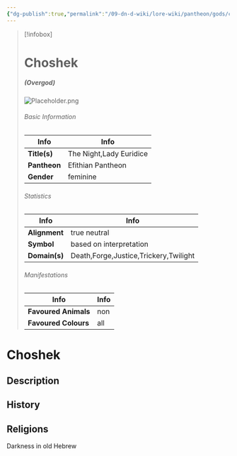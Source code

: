 ```yaml
---
{"dg-publish":true,"permalink":"/09-dn-d-wiki/lore-wiki/pantheon/gods/choshek/","tags":["gods","creator-deity"]}
---
```



> [!infobox]
> # Choshek 
> ##### (Overgod)
> ![Placeholder.png](/img/user/z_Assets/07.%20Images/Placeholder.png)
> ###### Basic Information
> | Info | Info |
>  |---|---|
> **Title(s)** | The Night,Lady Euridice |
> **Pantheon** | Efithian Pantheon |
> **Gender**  | feminine |
> ###### Statistics
> | Info | Info |
>  |---|---|
> **Alignment** | true neutral |
>  **Symbol** | based on interpretation |
> **Domain(s)** | Death,Forge,Justice,Trickery,Twilight |
> ###### Manifestations
> | Info | Info |
>  |---|---|
> **Favoured Animals** | non |
>  **Favoured Colours** | all |


# Choshek

## Description

## History 

## Religions
Darkness in old Hebrew
